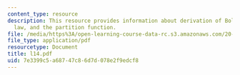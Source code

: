 ```yaml
---
content_type: resource
description: This resource provides information about derivation of Boltzmann distribution
  law, and the partition function.
file: /media/https%3A/open-learning-course-data-rc.s3.amazonaws.com/20-110j-thermodynamics-of-biomolecular-systems-fall-2005/7e3399c5a68747c86d7d078e2f9edcf8_l14.pdf
file_type: application/pdf
resourcetype: Document
title: l14.pdf
uid: 7e3399c5-a687-47c8-6d7d-078e2f9edcf8
---
```

